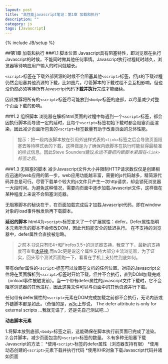 ```yaml
---
layout: post
title: "高性能javascript笔记：第1章 加载和执行"
description: ""
category: js
tags: [Javascript]
---
```

{% include JB/setup %}

##第1章 加载和执行
###1.1 脚本位置
Javascript具有阻塞特性，即浏览器在执行Javascript的时候，不能同时做其他任何事情。Javascript执行过程耗时越久，浏览器等待响应用户输入的时间就越长。

`<script>`标签在下载外部资源的时候不会阻塞其他`<script>`标签，但js的下载过程仍然会阻塞其他资源的下载，比如图片。尽管脚本的下载过程不会互相影响，但也没仍然必须等待所有Javascript代码**下载并执行**完成才能继续。

因此推荐将所有的`<script>`标签尽可能放到`<body>`标签的底部，以尽量减少对整个页面下载的影响。

###1.2 组织脚本
浏览器在解析html页面的过程中每遇到一个`<script>`标签，都会因执行脚本而导致一定的延时，且每个`<script>`标签初始下载时都会阻塞页面渲染，因此减少页面所包含的`<script>`标签数量有助于改善页面的总体性能。

>提示：把一段内嵌脚本放在引用外链样式表的`<link>`标签之后会导致页面阻塞去等待样式表的下载，这样做是为了确保内嵌脚本在执行时能获得最精准的样式信息。因此Steve Sounders建议*永远不要把内嵌脚本紧跟在`<link>`标签之后*。


###1.3 无阻塞的脚本
减少Javascript文件大小并限制HTTP请求数仅仅是创建相应迅速的web应用的第一步。web应用功能越丰富，需要的js代码越多，精简源代码并总是可行。尽管下载单个较大的js文件只产生一次http请求，却会锁死浏览器一大段时间。为避免这种情况，需要向页面中逐步加载Javascript文件，这样做在某种程度上来说不会阻塞浏览器。

无阻塞脚本的秘诀在于，在页面加载完成后才加载Javascript代码，即在window对象的load事件触发后再下载脚本。

**延迟的脚本**
html4为`<script>`标签定义了一个扩展属性：defer。Defer属性指明本元素所含的脚本不会修改DOM，因此代码能安全的延迟执行。
在不支持的浏览器中，defer属性会直接被忽略。

>之前本书说只有IE4+和Firefox3.5+的浏览器支持，我查了下，最新的支持度可查看[本链接](http://caniuse.com/script-defer),而w3c更是说这个属性支持大部分主流浏览器，为了证实，回头写个测试页面跑一下，看看在手机上支持性到底如何。

带有defer属性的`<script>`标签可以放置在文档的任何位置。对应的Javascript文件将在页面解析到`<script>`标签时开始下载，但并不会执行，直到DOM加载完成（onload事件被触发前）。当一个带有defer属性的javascript文件下载时，它不会阻塞浏览器的其他进程，因此这类文件可以与页面中的其他资源并行下载。

任何带有defer属性的`<script>`元素在DOM完成加载之前都不会执行，无论内嵌或外链脚本都是如此。（奇怪的是，[w3c](http://www.w3schools.com/tags/att_script_defer.asp)上却说， The defer attribute is only for external scripts ...我就无语了，还是先自己测试吧...）


**动态脚本元素**



1.将脚本放到底部,`<body>`标签之前，这能确保在脚本执行前页面已完成了渲染。
2.合并脚本，减少页面包含的`<script>`标签的数量。
3.有多种无阻塞下载Javascript的方法：
*使用`<script>`标签的defer属性（浏览器支持有限）
*使用动态创建的`<script>`元素下载并执行代码
*使用XHR对象下载Javascript代码并诸如页面